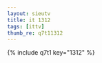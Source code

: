 ```yaml
--- 
layout: sieutv
title: it 1312
tags: [ittv]
thumb_re: q7t11312
---
```

{% include q7t1 key="1312" %} 

